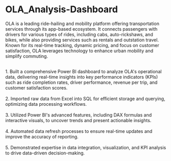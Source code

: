# OLA_Analysis-Dashboard

OLA is a leading ride-hailing and mobility platform offering transportation services through its app-based ecosystem. It connects passengers with drivers for various types of rides, including cabs, auto-rickshaws, and bikes, while also providing services such as rentals and outstation travel. Known for its real-time tracking, dynamic pricing, and focus on customer satisfaction, OLA leverages technology to enhance urban mobility and simplify commuting.

<br>
1. Built a comprehensive Power BI dashboard to analyze OLA's operational data, delivering real-time insights into key performance indicators (KPIs) such as ride completion rates, driver performance, revenue per trip, and customer satisfaction scores.
<br>
<br>
2. Imported raw data from Excel into SQL for efficient storage and querying, optimizing data processing workflows.
<br>
<br>
3. Utilized Power BI's advanced features, including DAX formulas and interactive visuals, to uncover trends and present actionable insights.
<br>
<br>
4. Automated data refresh processes to ensure real-time updates and improve the accuracy of reporting.
<br>
<br>
5. Demonstrated expertise in data integration, visualization, and KPI analysis to drive data-driven decision-making.
